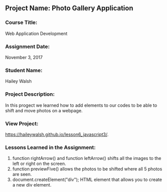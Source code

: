 ## Project Name:  Photo Gallery Application

### Course Title:
Web Application Development

### Assignment Date:  
November 3, 2017

### Student Name:  
Hailey Walsh

### Project Description:
In this progect we learned how to add elements to our codes to be able to shift and move photos on a webpage. 

### View Project:
https://haileywalsh.github.io/lesson6_javascript3/.

### Lessons Learned in the Assignment:
1. function rightArrow() and function leftArrow() shifts all the images to the left or right on the screen.
2. function previewFive() allows the photos to be shifted where all 5 photos are seen. 
3. document.createElement("div"); HTML element that allows you to create a new div element. 
